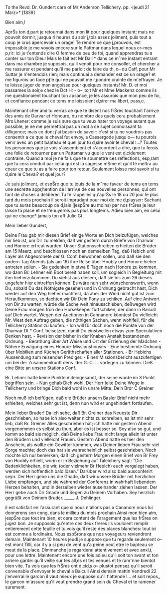 To the Revd. Dr. Gundert care of Mr Anderson Tellichery. pp. 
 <jeudi 21 März>* [1839]

Bien aim‚!

AprŠs ton d‚part je retournai dans mon lit pour quelques instant; mais ne pouvoit dormir, jusqua 4 heures du soir j‚tois assez joliment, puis tout a coup je crus apercevoir un orage! Te rendre ce que j‚prouvois, est impossible je me voyois encore sur le Pattmar dans lequel nous cr–mes p‚rir: ici je t'entends dire O femme de peu de foi, quand apprendras tu a conter sur ton Dieu! Mais le fait est Mr Dali <Dehlinger>* dans ce mˆme instant entrant dans ma chambre je suposois, qu'il venoit pour me consoller, et chercher a me rassurer et pendant qu'il me parloit de faire du th‚ o– du Caff‚ pour Mr Suttar je n'entendois rien; mais continuai a demander est ce un orage? et me figurois un face pƒle qui ne pouvoit me r‚pondre crainte de m'effrayer. Je te loisse juger de mon angoisse pour quelques instants! 
Mr. D. et moi passames la soir‚e chez le Dct H: - o– ‚toit Mr et Mme Mackenz comme ils me questionoient touchant ton apsance, je les assurois que mon peu de foi, et confiance pendant ce tems me loissoient d‚sirer ma libert‚ pass‚e.

Maintenant cher ami tu verras ce que te disent nos frŠres touchant l'arriv‚e des amis de Darvar et Honoure, du nombre des quels cera probablement Mrs Lhener: comme je suis sure que tu veux hater ton voyage autant que possible, je ne me permettrai pas un mot a ce sujet connoissant ta dilligence; mais ce dont j'ai besoin de savoir: c'est si tu ne voudrois pas consentir a ce que le cheval fut envoy‚ a Cassergode jusqu'o— tu pourois venir avec un petit bapteau et quel jour tu d‚sire avoir le cheval l…? Toutes les personnes que je vois s'assemblent et s'accordent a dire, que tu ferois une folie de retourner par un Pattamar vu que le vent est d‚cidement contraire. Quand a moi je ne fais que te soumettre ces reflections, esp‚rant que tu cera conduit par celui qui est la sagesse mŠme et qu'il te mettra au coeur ce que tu as a faire pour ton retour, Seulement loisse moi savoir si tu d‚sire le Cheval? et quel jour?

Je suis joliment, et espŠre que tu jouis de la mˆme faveur de tems en tems une secrette appr‚hention de l'arriv‚e de ces nouvelles personnes, qui ont tant de choses a deliberer. Tu te rappelles qu'aprŠs le 18 ou 20 jour le plus tard du mois prochain il seroit imprudant pour moi de me d‚plasser: Sachant que tu auras beaucoup de d‚lais (jespŠre au moins) par nos frŠres je leur laisse ta place et ne t'enuyerois pas plus longtems. Adieu bien aim‚ en celui qui ne change* jamais ton aff Julie Gt.



Mein lieber Gundert,

Deine Frau gab mir diesen Brief einige Worte an Dich beizufügen, welches mir lieb ist, um Dir zu melden, daß wir gestern durch Briefe von Dharwar und Honore erfreut wurden. Unser Stationsschreiben erhielten die Brüder am 15 Maerz, und beschlossen noch an demselben Tag, daß Hebich und Layer als Abgeordnete der G. Conf. beiwohnen sollen, und daß sie den andern Tag Abends (als am 16) ihre Reise über Hoobly und Honore hieher antreten sollen. - Sie gedenken in etwa 8 Tagen nach Honore zu kommen, wo dann Br. Lehner ein Boot bereit haben soll, um sogleich in Begleitung mit ihm hieherzukommen. Du siehst aus diesem, daß sie bis zum 26 dieses ungefehr hier eintreffen können. Es wäre nun sehr wünschenswerth, wenn Du, sobald Du das Nöthigste gesehen und in Ordnung gebracht hast, Dich wieder auf den Weg hieher machtest, da aber der Wind nicht gut ist zum Heraufkommen, so dachten wir Dir Dein Pony zu schiken. Auf eine Antwort von Dir zu warten, würde die Sache weit hinausschieben, deßwegen wird Deine Frau morgen früh den Horsekeeper fortschiken, der dann in Baicull auf Dich wartet. Wegen der Auctionen in Cannanore könntest Du vielleicht Mr. West den Auftrag geben, die nöthigen Sachen, wenn wohlfeil, für die Tellicherry Station zu kaufen. - Ich will Dir doch noch die Punkte von der Dharwar Dt.* Conf. beisetzen, damit Du einstweilen etwas zum Speculativen Denken hast. - Revision der bisher in der Knaben Anstalt bestandenen Ordnung. - Berathung über Art Weise und Ort der Erziehung der Mädchen - Nähere Erwägung eines Honore-Missionshouses - Eine bestimmte Ordnung über Mobilien und Küchen Geräthschaften aller Stationen. - Br Hebichs Aussendung zum reisenden Prediger. - Einen Missionsbericht auszufertigen um bei der Zusammenkunft dens. der G. C. ... vorlegen zu können. Dieß eine Bitte an unsere Stations Conf.

Br. Lehner hatte keine Punkte miteingesandt, der seine würde im 3 Punkt begriffen sein. - Nun gehab Dich wohl. Der Herr leite Deine Wege in Tellicherry und bringe Dich bald wohl in unsre Mitte.
Dein Brdr C Greiner

Noch muß ich beifügen, daß die Brüder unsern Basler Brief nicht mehr erhielten, welches sehr gut ist, denn nun wird er ungehindert fortlaufen. 


Mein lieber Bruder! Da ich sehe, daß Br. Greiner das Neueste Dir geschrieben, so habe ich also weiter nichts zu schreiben, es ist mir sehr lieb, daß Br. Greiner Alles geschrieben hat; ich hatte mir gestern Abend vorgenommen es selbst zu thun, aber es ist besser so. Sey also so gut, und komm so bald als möglich, daß Deine liebe Frau nicht lange allein ist unter den Brüdern und vielleicht Frauen. Gestern Abend hatte es hier den Anschein, als wollte ein Gewitter kommen, was Deiner lieben Frau sehr viel Sorge machte; doch das hat sie wahrscheinlich selbst geschrieben. Noch möchte ich nur bemerken, daß ich gestern Morgen einen Brief von Br Frey von Hoobly erhielt, worin er in Beziehung auf Taleichery sagt: "Die Bedenklichkeiten, die wir, (oder vielmehr Br Hebich) euch vorgelegt haben, werden sich hoffentlich bald lösen." Darüber wird also bald ausconferirt seyn. Der Herr gebe uns die Gnade, daß wir unsere Brüder mit herzlicher Liebe empfangen, und sie während der Conferenz in wahrhaft liebendem Herzen behalten, und in derselben wieder auseinander ziehen lassen. Der Herr gebe auch Dir Gnade und Segen zu Deinem Vorhaben.
Sey herzlich gegrüßt von Deinem Bruder. _____ J. Dehlinger.

il est satisfait en l'assurant que si nous n'allons pas a Cananore nous lui donnerons son cong‚ dans le millieu du mois prochain Ainsi mon bien aim‚ jespŠre que tout ira bien, et cera content de l'aragement que les frŠres on jugez bon. Je supposois qu'entre ces deux freres ils vouloient remplir entierement cette feuille et tu vois qu'il reste des places blanches: tout ici est comme a lordinaire. Nous espŠrons que nos voyageurs reviendront demain. Maintenant 10 heures jeudi je suppose que tu regarde seulement o– est mont Tilli, car il y a si peu de vent qu'a peine peut etre le bapteau se meut de la place. Dimmanche je regarderai attentivement et avec anxi‚t‚ pour une lettre. Maintenant encore une fois adieu qu'il soit ton avant et ton arriere garde: qu'il veille sur tes all‚es et tes venues et te ramˆnne bientot bien vite. Tu vois que les frŠres ont d‚cid‚s o– plustot pensez qu'il seroit convenable d'envoyer le cheval a Baicull Ainsi demain mattin Vendredi 22 j'enverrai le garcon il vaut mieux je suppose qu'il t'attende l… et soit repos‚, le garcon m'assure qu'il veut prendre grand soin du Cheval et te ramener surement.

